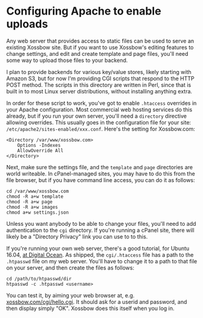 # Configuring Apache to enable uploads

Any web server that provides access to static files can be used to serve an existing Xossbow site. But if you want to use Xossbow's editing features to change settings, and edit and create template and page files, you'll need some way to upload those files to your backend.

I plan to provide backends for various key/value stores, likely starting with Amazon S3, but for now I'm providing CGI scripts that respond to the HTTP POST method. The scripts in this directory are written in Perl, since that is built in to most Linux server distributions, without installing anything extra.

In order for these script to work, you've got to enable `.htaccess` overrides in your Apache configuration. Most commercial web hosting services do this already, but if you run your own server, you'll need a `directory` directive allowing overrides. This usually goes in the configuration file for your site: `/etc/apache2/sites-enabled/xxx.conf`. Here's the setting for Xossbow.com:

    <Directory /var/www/xossbow.com>
        Options -Indexes
        AllowOverride All
    </Directory>

Next, make sure the settings file, and the `template` and `page` directories are world writeable. In cPanel-managed sites, you may have to do this from the file browser, but if you have command line access, you can do it as follows:

    cd /var/www/xossbow.com
    chmod -R a+w template
    chmod -R a+w page
    chmod -R a+w images
    chmod a+w settings.json

Unless you want anybody to be able to change your files, you'll need to add authentication to the `cgi` directory. If you're running a cPanel site, there will likely be a "Directory Privacy" link you can use to to this.

If you're running your own web server, there's a good tutorial, for Ubuntu 16.04, [at Digital Ocean](https://www.digitalocean.com/community/tutorials/how-to-set-up-password-authentication-with-apache-on-ubuntu-16-04). As shipped, the `cgi/.htaccess` file has a path to the `.htpasswd` file on my web server. You'll have to change it to a path to that file on your server, and then create the files as follows:

    cd /path/to/htpasswd/dir
    htpasswd -c .htpasswd <username>
    
You can test it, by aiming your web browser at, e.g. [xossbow.com/cgi/hello.cgi](https://xossbow.com/cgi/hello.cgi). It should ask for a userid and password, and then display simply "OK". Xossbow does this itself when you log in.

